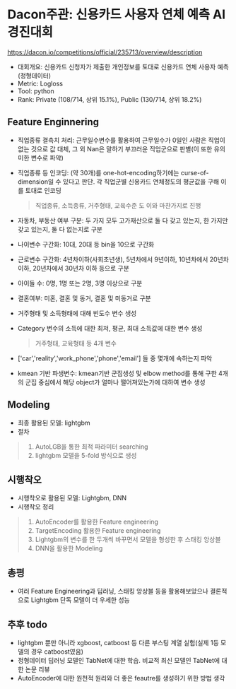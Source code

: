 # Dacon주관: 신용카드 사용자 연체 예측 AI 경진대회 
https://dacon.io/competitions/official/235713/overview/description
 - 대회개요: 신용카드 신청자가 제출한 개인정보를 토대로 신용카드 연체 사용자 예측 (정형데이터)
 - Metric: Logloss
 - Tool: python
 - Rank: Private (108/714, 상위 15.1%), Public (130/714, 상위 18.2%)

## Feature Enginnering
 - 직업종류 결측치 처리: 근무일수변수를 활용하여 근무일수가 0일인 사람은 직업이 없는 것으로 값 대체, 그 외 Nan은 말하기 부끄러운 직업군으로 판별(이 또한 유의미한 변수로 파악)
 - 직업종류 등 인코딩: (약 30개)를 one-hot-encoding하기에는 curse-of-dimension일 수 있다고 판단. 각 직업군별 신용카드 연체정도의 평균값을 구해 이를 토대로 인코딩
   > 직업종류, 소득종류, 거주형태, 교육수준 도 이와 마찬가지로 진행
  
 - 자동차, 부동산 여부 구분: 두 가지 모두 고가재산으로 둘 다 갖고 있는지, 한 가지만 갖고 있는지, 둘 다 없는지로 구분
 - 나이변수 구간화: 10대, 20대 등 bin을 10으로 구간화
 - 근로변수 구간화: 4년차이하(사회초년생), 5년차에서 9년이하, 10년차에서 20년차이하, 20년차에서 30년차 이하 등으로 구분
 - 아이들 수: 0명, 1명 또는 2명, 3명 이상으로 구분
 - 결혼여부: 미혼, 결혼 및 동거, 결혼 및 미동거로 구분
 
 - 거주형태 및 소득형태에 대해 빈도수 변수 생성
 - Category 변수의 소득에 대한 최저, 평균, 최대 소득값에 대한 변수 생성
   > 거주형태, 교육형태 등 4개 변수
 - ['car','reality','work_phone','phone','email'] 들 중 몇개에 속하는지 파악
 - kmean 기반 파생변수: kmean기반 군집생성 및 elbow method를 통해 구한 4개의 군집 중심에서 해당 object가 얼마나 떨어져있는가에 대하여 변수 생성
###
## Modeling
 - 최종 활용된 모델: lightgbm
 - 절차
  > 1) AutoLGB을 통한 최적 파라미터 searching
  > 2) lightgbm 모델을 5-fold 방식으로 생성 
###
## 시행착오
 - 시행착오로 활용된 모델: Lightgbm, DNN
 - 시행착오 정리
  > 1) AutoEncoder를 활용한 Feature engineering
  > 2) TargetEncoding 활용한 Feature engineering
  > 3) Lightgbm의 변수를 한 두개씩 바꾸면서 모델을 형성한 후 스태킹 앙상블
  > 4) DNN을 활용한 Modeling
  
## 총평
 - 여러 Feature Engineering과 딥러닝, 스태킹 앙상블 등을 활용해보았으나 결론적으로 Lightgbm 단독 모델이 더 우세한 성능

## 추후 todo
 - lightgbm 뿐만 아니라 xgboost, catboost 등 다른 부스팅 계열 실험(실제 1등 모델의 경우 catboost였음)
 - 정형데이터 딥러닝 모델인 TabNet에 대한 학습. 비교적 최신 모델인 TabNet에 대한 논문 리뷰
 - AutoEncoder에 대한 원천적 원리와 더 좋은 feautre를 생성하기 위한 방법 생각
